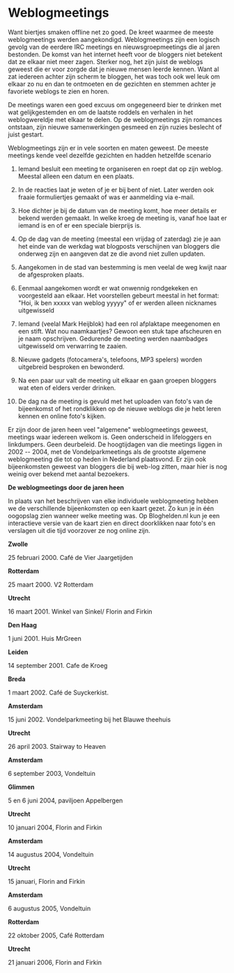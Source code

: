 # Weblogmeetings

Want biertjes smaken offline net zo goed. De kreet waarmee de meeste
weblogmeetings werden aangekondigd. Weblogmeetings zijn een logisch
gevolg van de eerdere IRC meetings en nieuwsgroepmeetings die al jaren
bestonden. De komst van het internet heeft voor de bloggers niet
betekent dat ze elkaar niet meer zagen. Sterker nog, het zijn juist de
weblogs geweest die er voor zorgde dat je nieuwe mensen leerde kennen.
Want al zat iedereen achter zijn scherm te bloggen, het was toch ook wel
leuk om elkaar zo nu en dan te ontmoeten en de gezichten en stemmen
achter je favoriete weblogs te zien en horen.

De meetings waren een goed excuus om ongegeneerd bier te drinken met wat
gelijkgestemden en om de laatste roddels en verhalen in het
weblogwereldje met elkaar te delen. Op de weblogmeetings zijn romances
ontstaan, zijn nieuwe samenwerkingen gesmeed en zijn ruzies beslecht of
juist gestart.

Weblogmeetings zijn er in vele soorten en maten geweest. De meeste
meetings kende veel dezelfde gezichten en hadden hetzelfde scenario

1.  Iemand besluit een meeting te organiseren en roept dat op zijn
    weblog. Meestal alleen een datum en een plaats.

2.  In de reacties laat je weten of je er bij bent of niet. Later werden
    ook fraaie formuliertjes gemaakt of was er aanmelding via e-mail.

3.  Hoe dichter je bij de datum van de meeting komt, hoe meer details er
    bekend werden gemaakt. In welke kroeg de meeting is, vanaf hoe laat
    er iemand is en of er een speciale bierprijs is.

4.  Op de dag van de meeting (meestal een vrijdag of zaterdag) zie je
    aan het einde van de werkdag wat blogposts verschijnen van bloggers
    die onderweg zijn en aangeven dat ze die avond niet zullen updaten.

5.  Aangekomen in de stad van bestemming is men veelal de weg kwijt naar
    de afgesproken plaats.

6.  Eenmaal aangekomen wordt er wat onwennig rondgekeken en voorgesteld
    aan elkaar. Het voorstellen gebeurt meestal in het format: "Hoi, ik
    ben xxxxx van weblog yyyyy" of er werden alleen nicknames
    uitgewisseld

7.  Iemand (veelal Mark Heijblok) had een rol afplaktape meegenomen en
    een stift. Wat nou naamkaartjes? Gewoon een stuk tape afscheuren en
    je naam opschrijven. Gedurende de meeting werden naambadges
    uitgewisseld om verwarring te zaaien.

8.  Nieuwe gadgets (fotocamera's, telefoons, MP3 spelers) worden
    uitgebreid besproken en bewonderd.

9.  Na een paar uur valt de meeting uit elkaar en gaan groepen bloggers
    wat eten of elders verder drinken.

10. De dag na de meeting is gevuld met het uploaden van foto's van de
    bijeenkomst of het rondklikken op de nieuwe weblogs die je hebt
    leren kennen en online foto's kijken.

Er zijn door de jaren heen veel "algemene" weblogmeetings geweest,
meetings waar iedereen welkom is. Geen onderscheid in lifeloggers en
linkdumpers. Geen deurbeleid. De hoogtijdagen van die meetings liggen in
2002 -- 2004, met de Vondelparkmeetings als de grootste algemene
weblogmeeting die tot op heden in Nederland plaatsvond. Er zijn ook
bijeenkomsten geweest van bloggers die bij web-log zitten, maar hier is
nog weinig over bekend met aantal bezoekers.

**De weblogmeetings door de jaren heen**

In plaats van het beschrijven van elke individuele weblogmeeting hebben
we de verschillende bijeenkomsten op een kaart gezet. Zo kun je in één
oogopslag zien wanneer welke meeting was. Op Bloghelden.nl kun je een
interactieve versie van de kaart zien en direct doorklikken naar foto's
en verslagen uit die tijd voorzover ze nog online zijn.

**Zwolle**

25 februari 2000. Café de Vier Jaargetijden

**Rotterdam**

25 maart 2000. V2 Rotterdam

**Utrecht**

16 maart 2001. Winkel van Sinkel/ Florin and Firkin

**Den Haag**

1 juni 2001. Huis MrGreen

**Leiden**

14 september 2001. Cafe de Kroeg

**Breda**

1 maart 2002. Café de Suyckerkist.

**Amsterdam**

15 juni 2002. Vondelparkmeeting bij het Blauwe theehuis

**Utrecht**

26 april 2003. Stairway to Heaven

**Amsterdam**

6 september 2003, Vondeltuin

**Glimmen**

5 en 6 juni 2004, paviljoen Appelbergen

**Utrecht**

10 januari 2004, Florin and Firkin

**Amsterdam**

14 augustus 2004, Vondeltuin

**Utrecht**

15 januari, Florin and Firkin

**Amsterdam**

6 augustus 2005, Vondeltuin

**Rotterdam**

22 oktober 2005, Café Rotterdam

**Utrecht**

21 januari 2006, Florin and Firkin
